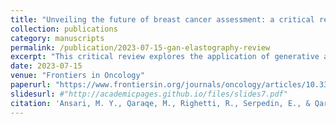```yaml
---
title: "Unveiling the future of breast cancer assessment: a critical review on generative adversarial networks in elastography ultrasound"
collection: publications
category: manuscripts
permalink: /publication/2023-07-15-gan-elastography-review
excerpt: "This critical review explores the application of generative adversarial networks (GANs) in elastography ultrasound for breast cancer assessment, discussing current advancements and future prospects."
date: 2023-07-15
venue: "Frontiers in Oncology"
paperurl: "https://www.frontiersin.org/journals/oncology/articles/10.3389/fonc.2023.1282536/full"
slidesurl: #"http://academicpages.github.io/files/slides7.pdf"
citation: 'Ansari, M. Y., Qaraqe, M., Righetti, R., Serpedin, E., & Qaraqe, K. (2023). Unveiling the future of breast cancer assessment: a critical review on generative adversarial networks in elastography ultrasound. <i>Frontiers in Oncology</i>, 13, 1282536.'
---
```


